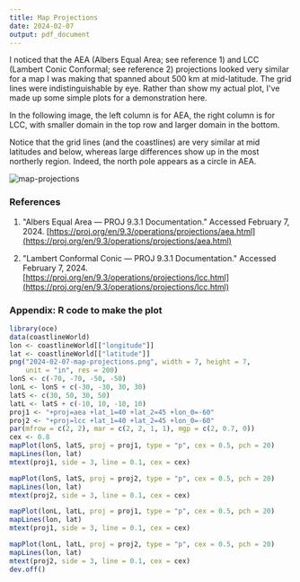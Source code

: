 ```yaml
---
title: Map Projections
date: 2024-02-07
output: pdf_document
---
```


I noticed that the AEA (Albers Equal Area; see reference 1) and LCC (Lambert
Conic Conformal; see reference 2) projections looked very similar for a map I
was making that spanned about 500 km at mid-latitude.  The grid lines were
indistinguishable by eye.  Rather than show my actual plot, I've made up some
simple plots for a demonstration here.

In the following image, the left column is for AEA, the right column is for
LCC, with smaller domain in the top row and larger domain in the bottom.

Notice that the grid lines (and the coastlines) are very similar at mid
latitudes and below, whereas large differences show up in the most northerly
region.  Indeed, the north pole appears as a circle in AEA.

![map-projections](/dek_blog/docs/assets/images/2024-02-07-map-projections.png)

### References

1. "Albers Equal Area — PROJ 9.3.1 Documentation." Accessed February 7, 2024.
   [https://proj.org/en/9.3/operations/projections/aea.html](https://proj.org/en/9.3/operations/projections/aea.html)

2. "Lambert Conformal Conic — PROJ 9.3.1 Documentation." Accessed February 7,
   2024.
   [https://proj.org/en/9.3/operations/projections/lcc.html](https://proj.org/en/9.3/operations/projections/lcc.html)


### Appendix: R code to make the plot

```R
library(oce)
data(coastlineWorld)
lon <- coastlineWorld[["longitude"]]
lat <- coastlineWorld[["latitude"]]
png("2024-02-07-map-projections.png", width = 7, height = 7,
    unit = "in", res = 200)
lonS <- c(-70, -70, -50, -50)
lonL <- lonS + c(-30, -30, 30, 30)
latS <- c(30, 50, 30, 50)
latL <- latS + c(-10, 10, -10, 10)
proj1 <- "+proj=aea +lat_1=40 +lat_2=45 +lon_0=-60"
proj2 <- "+proj=lcc +lat_1=40 +lat_2=45 +lon_0=-60"
par(mfrow = c(2, 2), mar = c(2, 2, 1, 1), mgp = c(2, 0.7, 0))
cex <- 0.8
mapPlot(lonS, latS, proj = proj1, type = "p", cex = 0.5, pch = 20)
mapLines(lon, lat)
mtext(proj1, side = 3, line = 0.1, cex = cex)

mapPlot(lonS, latS, proj = proj2, type = "p", cex = 0.5, pch = 20)
mapLines(lon, lat)
mtext(proj2, side = 3, line = 0.1, cex = cex)

mapPlot(lonL, latL, proj = proj1, type = "p", cex = 0.5, pch = 20)
mapLines(lon, lat)
mtext(proj1, side = 3, line = 0.1, cex = cex)

mapPlot(lonL, latL, proj = proj2, type = "p", cex = 0.5, pch = 20)
mapLines(lon, lat)
mtext(proj2, side = 3, line = 0.1, cex = cex)
dev.off()
```

